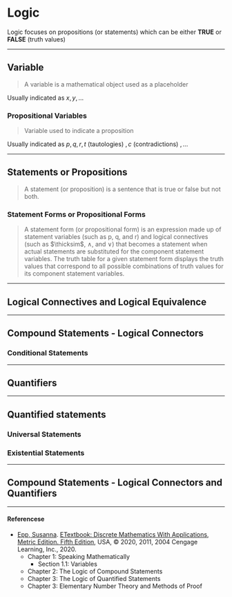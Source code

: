 # Logic
Logic focuses on propositions (or statements) which can be
either **TRUE** or **FALSE** (truth values)

--- 

## Variable
> A variable is a mathematical object used as a placeholder

Usually indicated as $x, y, \ldots$

### Propositional Variables
> Variable used to indicate a proposition

Usually indicated as $p, q, r, t$ (tautologies) $, c$ (contradictions) $, \ldots$

---

## Statements or Propositions
> A statement (or proposition) is a sentence that is true or false but not both.

### Statement Forms or Propositional Forms
> A statement form (or propositional form) is an expression made up of statement
> variables (such as p, q, and r) and logical connectives (such as $\thicksim$, $\wedge$, and $\vee$) that
> becomes a statement when actual statements are substituted for the component statement
> variables. The truth table for a given statement form displays the truth values
> that correspond to all possible combinations of truth values for its component statement variables.

---

## Logical Connectives and Logical Equivalence





---

## Compound Statements - Logical Connectors

### Conditional Statements


---

## Quantifiers


---

## Quantified statements

### Universal Statements

### Existential Statements 

---

## Compound Statements - Logical Connectors and Quantifiers

---


#### Referencese
* [Epp, Susanna](https://condor.depaul.edu/~sepp/). [ETextbook: Discrete Mathematics With Applications, Metric Edition. Fifth Edition](https://condor.depaul.edu/~sepp/DM5e.htm), USA, © 2020, 2011, 2004 Cengage Learning, Inc., 2020.
  * Chapter 1: Speaking Mathematically
    * Section 1.1: Variables
  * Chapter 2: The Logic of Compound Statements 
  * Chapter 3: The Logic of Quantified Statements 
  * Chapter 3: Elementary Number Theory and Methods of Proof
